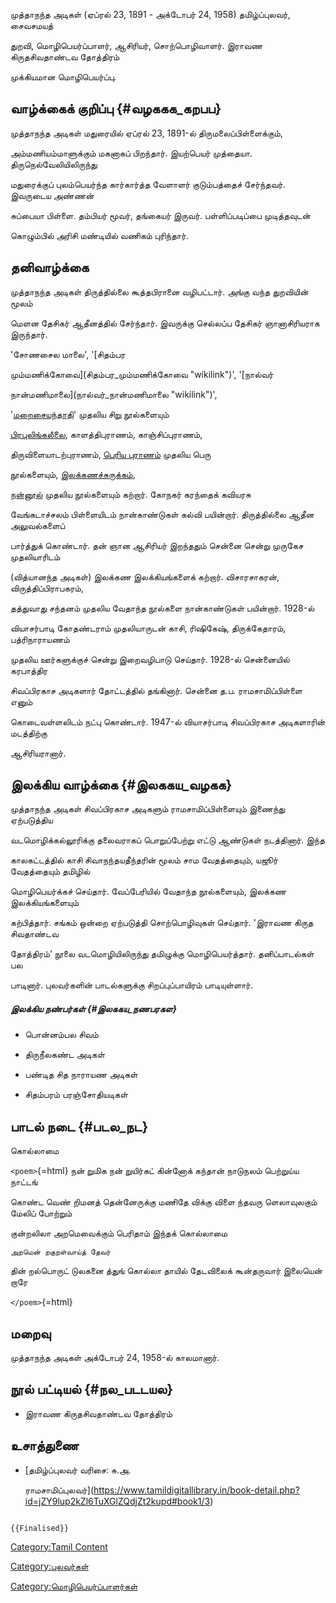 முத்தாநந்த அடிகள் (ஏப்ரல் 23, 1891 - அக்டோபர் 24, 1958) தமிழ்ப்புலவர், சைவசமயத்
துறவி, மொழிபெயர்ப்பாளர், ஆசிரியர், சொற்பொழிவாளர். இராவண கிருதசிவதாண்டவ தோத்திரம்
முக்கியமான மொழிபெயர்ப்பு.

## வாழ்க்கைக் குறிப்பு {#வழககக_கறபப}

முத்தாநந்த அடிகள் மதுரையில் ஏப்ரல் 23, 1891-ல் திருமலைப்பிள்ளைக்கும்,
அம்மணியம்மாளுக்கும் மகனாகப் பிறந்தார். இயற்பெயர் முத்தையா. திருநெல்வேலியிலிருந்து
மதுரைக்குப் புலம்பெயர்ந்த கார்கார்த்த வேளாளர் குடும்பத்தைச் சேர்ந்தவர். இவருடைய அண்ணன்
சுப்பையா பிள்ளை. தம்பியர் மூவர், தங்கையர் இருவர். பள்ளிப்படிப்பை முடித்தவுடன்
கொழும்பில் அரிசி மண்டியில் வணிகம் புரிந்தார்.

## தனிவாழ்க்கை

முத்தாநந்த அடிகள் திருத்தில்லை கூத்தபிரானை வழிபட்டார். அங்கு வந்த துறவியின் மூலம்
மெளன தேசிகர் ஆதீனத்தில் சேர்ந்தார். இவருக்கு செல்லப்ப தேசிகர் ஞானாசிரியராக இருந்தார்.
\'சோணசைல மாலை\', \'[சிதம்பர
மும்மணிக்கோவை](சிதம்பர_மும்மணிக்கோவை "wikilink")\', \'[நால்வர்
நான்மணிமாலை](நால்வர்_நான்மணிமாலை "wikilink")\',
\'[மறைசையந்தாதி](மறாஇசையந்தாதி "wikilink")\' முதலிய சிறு நூல்களையும்
[பிரபுலிங்கலீலை](பிரபுலிங்க_லீலை "wikilink"), காளத்திபுராணம், காஞ்சிப்புராணம்,
திருவிளையாடற்புராணம், [பெரிய புராணம்](பெரிய_புராணம் "wikilink") முதலிய பெரு
நூல்களையும், [இலக்கணச்சுருக்கம்](இலக்கணச்சுருக்கம் "wikilink"),
[நன்னூல்](நன்னூல் "wikilink") முதலிய நூல்களையும் கற்றார். கோநகர் கரந்தைக் கவியரசு
வேங்கடாச்சலம் பிள்ளையிடம் நான்காண்டுகள் கல்வி பயின்றார். திருத்தில்லை ஆதீன அலுவல்களைப்
பார்த்துக் கொண்டார். தன் ஞான ஆசிரியர் இறந்ததும் சென்னை சென்று முருகேச முதலியாரிடம்
(வித்யானந்த அடிகள்) இலக்கண இலக்கியங்களைக் கற்றார். விசாரசாகரன், விருத்திப்பிராபகரம்,
தத்துவாது சந்தனம் முதலிய வேதாந்த நூல்களை நான்காண்டுகள் பயின்றார். 1928-ல்
வியாசர்பாடி கோதண்டராம் முதலியாருடன் காசி, ரிஷிகேஷ், திருக்கேதாரம், பத்ரிநாராயணம்
முதலிய ஊர்களுக்குச் சென்று இறைவழிபாடு செய்தார். 1928-ல் சென்னையில் கரபாத்திர
சிவப்பிரகாச அடிகளார் தோட்டத்தில் தங்கினார். சென்னை த.ப. ராமசாமிப்பிள்ளை எனும்
கொடைவள்ளலிடம் நட்பு கொண்டார். 1947-ல் வியாசர்பாடி சிவப்பிரகாச அடிகளாரின் மடத்திற்கு
ஆசிரியரானார்.

## இலக்கிய வாழ்க்கை {#இலககய_வழகக}

முத்தாநந்த அடிகள் சிவப்பிரகாச அடிகளும் ராமசாமிப்பிள்ளையும் இணைந்து ஏற்படுத்திய
வடமொழிக்கல்லூரிக்கு தலைவராகப் பொறுப்பேற்று எட்டு ஆண்டுகள் நடத்தினார். இந்த
காலகட்டத்தில் காசி சிவாநந்தயதீந்தரின் மூலம் சாம வேதத்தையும், யஜூர் வேதத்தையும் தமிழில்
மொழிபெயர்க்கச் செய்தார். வேப்பேரியில் வேதாந்த நூல்களையும், இலக்கண இலக்கியங்களையும்
கற்பித்தார். சங்கம் ஒன்றை ஏற்படுத்தி சொற்பொழிவுகள் செய்தார். \'இராவண கிருத சிவதாண்டவ
தோத்திரம்\' நூலை வடமொழியிலிருந்து தமிழுக்கு மொழிபெயர்த்தார். தனிப்பாடல்கள் பல
பாடினார். புலவர்களின் பாடல்களுக்கு சிறப்புப்பாயிரம் பாடியுள்ளார்.

##### இலக்கிய நண்பர்கள் {#இலககய_நணபரகள}

-   பொன்னம்பல சிவம்
-   திருநீலகண்ட அடிகள்
-   பண்டித சித நாராயண அடிகள்
-   சிதம்பரம் பரஞ்சோதியடிகள்

## பாடல் நடை {#படல_நட}

கொல்லாமை

`<poem>`{=html} நன் றுமிக நன் றுயிர்கட் கின்னோக் கந்தான் நாடுநலம் பெற்றுய்ய நாட்டங்
கொண்ட வெண் றிமனத் தென்னேருக்கு மணிதே விக்கு விளை ந்தவரு ளெலாவுலகும் மேலிப் போற்றும்
குன்றலிலா அறமெவைக்கும் பெரிதாம் இந்தக் கொல்லாமை

`அறமென் றகுறள்வாய்த் தேவர்`

தின் றல்பொருட் டுலகனை த்துங் கொல்லா தாயில் தேடவிலைக் கூன்தருவார் இலையென் றாரே
`</poem>`{=html}

## மறைவு

முத்தாநந்த அடிகள் அக்டோபர் 24, 1958-ல் காலமானார்.

## நூல் பட்டியல் {#நல_படடயல}

-   இராவண கிருதசிவதாண்டவ தோத்திரம்

## உசாத்துணை

-   [தமிழ்ப்புலவர் வரிசை: சு.அ.
    ராமசாமிப்புலவர்](https://www.tamildigitallibrary.in/book-detail.php?id=jZY9lup2kZl6TuXGlZQdjZt2kupd#book1/3)

```{=mediawiki}
{{Finalised}}
```
[Category:Tamil Content](Category:Tamil_Content "wikilink")
[Category:புலவர்கள்](Category:புலவர்கள் "wikilink")
[Category:மொழிபெயர்ப்பாளர்கள்](Category:மொழிபெயர்ப்பாளர்கள் "wikilink")
